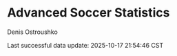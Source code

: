 # Advanced Soccer Statistics
Denis Ostroushko

<!-- gfm -->

Last successful data update: 2025-10-17 21:54:46 CST
